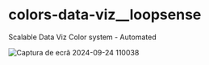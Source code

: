 # colors-data-viz__loopsense
Scalable Data Viz Color system - Automated

![Captura de ecrã 2024-09-24 110038](https://github.com/user-attachments/assets/37636088-b045-4504-916c-4c483688dcde)


